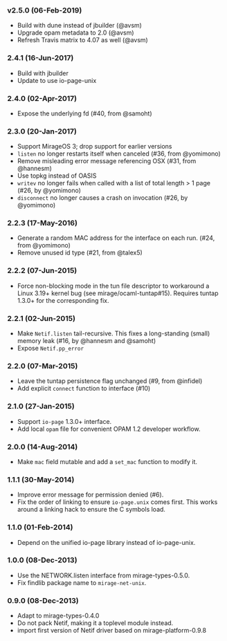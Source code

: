 ### v2.5.0 (06-Feb-2019)

* Build with dune instead of jbuilder (@avsm)
* Upgrade opam metadata to 2.0 (@avsm)
* Refresh Travis matrix to 4.07 as well (@avsm)

### 2.4.1 (16-Jun-2017)

* Build with jbuilder
* Update to use io-page-unix

### 2.4.0 (02-Apr-2017)

* Expose the underlying fd (#40, from @samoht)

### 2.3.0 (20-Jan-2017)

* Support MirageOS 3; drop support for earlier versions
* `listen` no longer restarts itself when canceled (#36, from @yomimono)
* Remove misleading error message referencing OSX (#31, from @hannesm)
* Use topkg instead of OASIS
* `writev` no longer fails when called with a list of total length > 1 page (#26, by @yomimono)
* `disconnect` no longer causes a crash on invocation (#26, by @yomimono)

### 2.2.3 (17-May-2016)

* Generate a random MAC address for the interface on each run. (#24, from @yomimono)
* Remove unused id type (#21, from @talex5)

### 2.2.2 (07-Jun-2015)

* Force non-blocking mode in the tun file descriptor to workaround
  a Linux 3.19+ kernel bug (see mirage/ocaml-tuntap#15).
  Requires tuntap 1.3.0+ for the corresponding fix.

### 2.2.1 (02-Jun-2015)

* Make `Netif.listen` tail-recursive. This fixes a long-standing (small)
  memory leak (#16, by @hannesm and @samoht)
* Expose `Netif.pp_error`

### 2.2.0 (07-Mar-2015)

* Leave the tuntap persistence flag unchanged (#9, from @infidel)
* Add explicit `connect` function to interface (#10)

### 2.1.0 (27-Jan-2015)

* Support `io-page` 1.3.0+ interface.
* Add local `opam` file for convenient OPAM 1.2 developer workflow.

### 2.0.0 (14-Aug-2014)

* Make `mac` field mutable and add a `set_mac` function to modify it.

### 1.1.1 (30-May-2014)

* Improve error message for permission denied (#6).
* Fix the order of linking to ensure `io-page.unix` comes first.
  This works around a linking hack to ensure the C symbols load.

### 1.1.0 (01-Feb-2014)

* Depend on the unified io-page library instead of io-page-unix.

### 1.0.0 (08-Dec-2013)

* Use the NETWORK.listen interface from mirage-types-0.5.0.
* Fix findlib package name to `mirage-net-unix`.

### 0.9.0 (08-Dec-2013)

* Adapt to mirage-types-0.4.0
* Do not pack Netif, making it a toplevel module instead.
* import first version of Netif driver based on mirage-platform-0.9.8
